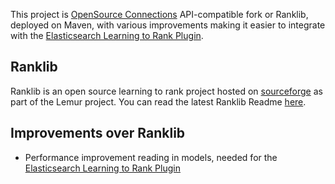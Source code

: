 This project is [OpenSource Connections](http://opensourceconnections.com) API-compatible fork or Ranklib, deployed on Maven, with various improvements making it easier to integrate with the [Elasticsearch Learning to Rank Plugin](http://github.com/o19s/elasticsearch-learning-to-rank).

## Ranklib

Ranklib is an open source learning to rank project hosted on [sourceforge](sourceforge.net/p/lemur/wiki/RankLib/) as part of the Lemur project. You can read the latest Ranklib Readme [here](readme.txt).

## Improvements over Ranklib

- Performance improvement reading in models, needed for the [Elasticsearch Learning to Rank Plugin](http://github.com/o19s/elasticsearch-learning-to-rank)
